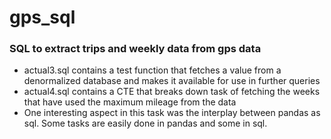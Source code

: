 # gps_sql
### SQL to extract trips and weekly data from gps data

- actual3.sql contains a test function that fetches a value from a denormalized database and makes it available for use in further queries
- actual4.sql contains a CTE that breaks down task of fetching the weeks that have used the maximum mileage from the data
- One interesting aspect in this task was the interplay between pandas as sql. Some tasks are easily done in pandas and some in sql. 

